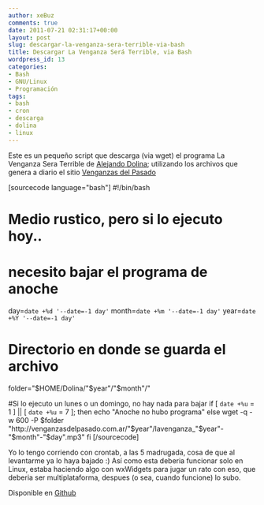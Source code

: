 ```yaml
---
author: xeBuz
comments: true
date: 2011-07-21 02:31:17+00:00
layout: post
slug: descargar-la-venganza-sera-terrible-via-bash
title: Descargar La Venganza Será Terrible, via Bash
wordpress_id: 13
categories:
- Bash
- GNU/Linux
- Programación
tags:
- bash
- cron
- descarga
- dolina
- linux
---
```


Este es un pequeño script que descarga (via wget) el programa La Venganza Sera Terrible de [Alejando Dolina](http://www.alejandrodolina.com.ar/); utilizando los archivos que genera a diario el sitio [Venganzas del Pasado](http://venganzasdelpasado.com.ar/)
 
[sourcecode language="bash"]
#!/bin/bash

# Medio rustico, pero si lo ejecuto hoy..
# necesito bajar el programa de anoche 
day=`date +%d '--date=-1 day'`
month=`date +%m '--date=-1 day'`
year=`date +%Y '--date=-1 day'`

# Directorio en donde se guarda el archivo
folder="$HOME/Dolina/"$year"/"$month"/"

#Si lo ejecuto un lunes o un domingo, no hay nada para bajar
if [ `date +%u` = 1 ] || [ `date +%u` = 7 ]; then
echo "Anoche no hubo programa"
else
wget -q -w 600 -P $folder "http://venganzasdelpasado.com.ar/"$year"/lavenganza_"$year"-"$month"-"$day".mp3"
fi
[/sourcecode]

Yo lo tengo corriendo con crontab, a las 5 madrugada, cosa de que al levantarme ya lo haya bajado :)
Así como esta deberia funcionar solo en Linux, estaba haciendo algo con wxWidgets para jugar un rato con eso, que deberia ser multiplataforma, despues (o sea, cuando funcione) lo subo.

Disponible en [Github](https://gist.github.com/1079511)
